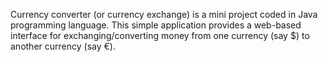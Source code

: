 Currency converter (or currency exchange) is a mini project coded in Java programming language. This simple application provides a web-based interface for exchanging/converting money from one currency (say $) to another currency (say €).
